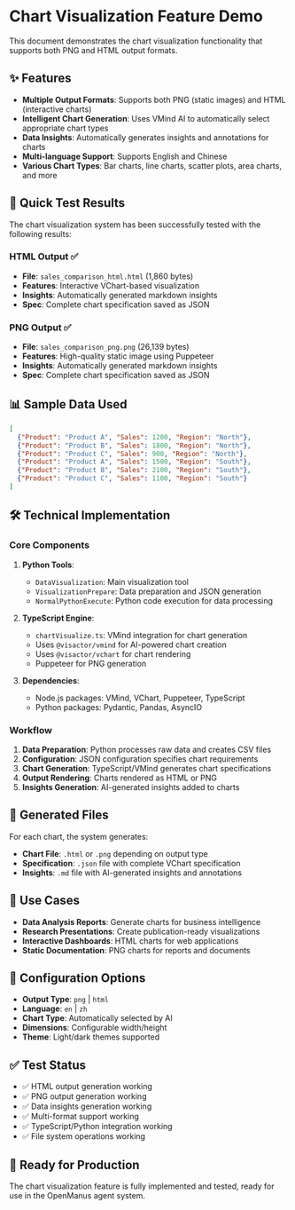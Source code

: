 # Chart Visualization Feature Demo

This document demonstrates the chart visualization functionality that supports both PNG and HTML output formats.

## ✨ Features

- **Multiple Output Formats**: Supports both PNG (static images) and HTML (interactive charts)
- **Intelligent Chart Generation**: Uses VMind AI to automatically select appropriate chart types
- **Data Insights**: Automatically generates insights and annotations for charts
- **Multi-language Support**: Supports English and Chinese
- **Various Chart Types**: Bar charts, line charts, scatter plots, area charts, and more

## 🚀 Quick Test Results

The chart visualization system has been successfully tested with the following results:

### HTML Output ✅
- **File**: `sales_comparison_html.html` (1,860 bytes)
- **Features**: Interactive VChart-based visualization
- **Insights**: Automatically generated markdown insights
- **Spec**: Complete chart specification saved as JSON

### PNG Output ✅
- **File**: `sales_comparison_png.png` (26,139 bytes)  
- **Features**: High-quality static image using Puppeteer
- **Insights**: Automatically generated markdown insights
- **Spec**: Complete chart specification saved as JSON

## 📊 Sample Data Used

```json
[
  {"Product": "Product A", "Sales": 1200, "Region": "North"},
  {"Product": "Product B", "Sales": 1800, "Region": "North"},
  {"Product": "Product C", "Sales": 900, "Region": "North"},
  {"Product": "Product A", "Sales": 1500, "Region": "South"},
  {"Product": "Product B", "Sales": 2100, "Region": "South"},
  {"Product": "Product C", "Sales": 1100, "Region": "South"}
]
```

## 🛠 Technical Implementation

### Core Components

1. **Python Tools**:
   - `DataVisualization`: Main visualization tool
   - `VisualizationPrepare`: Data preparation and JSON generation
   - `NormalPythonExecute`: Python code execution for data processing

2. **TypeScript Engine**:
   - `chartVisualize.ts`: VMind integration for chart generation
   - Uses `@visactor/vmind` for AI-powered chart creation
   - Uses `@visactor/vchart` for chart rendering
   - Puppeteer for PNG generation

3. **Dependencies**:
   - Node.js packages: VMind, VChart, Puppeteer, TypeScript
   - Python packages: Pydantic, Pandas, AsyncIO

### Workflow

1. **Data Preparation**: Python processes raw data and creates CSV files
2. **Configuration**: JSON configuration specifies chart requirements
3. **Chart Generation**: TypeScript/VMind generates chart specifications
4. **Output Rendering**: Charts rendered as HTML or PNG
5. **Insights Generation**: AI-generated insights added to charts

## 📁 Generated Files

For each chart, the system generates:

- **Chart File**: `.html` or `.png` depending on output type
- **Specification**: `.json` file with complete VChart specification
- **Insights**: `.md` file with AI-generated insights and annotations

## 🎯 Use Cases

- **Data Analysis Reports**: Generate charts for business intelligence
- **Research Presentations**: Create publication-ready visualizations  
- **Interactive Dashboards**: HTML charts for web applications
- **Static Documentation**: PNG charts for reports and documents

## 🔧 Configuration Options

- **Output Type**: `png` | `html`
- **Language**: `en` | `zh` 
- **Chart Type**: Automatically selected by AI
- **Dimensions**: Configurable width/height
- **Theme**: Light/dark themes supported

## ✅ Test Status

- ✅ HTML output generation working
- ✅ PNG output generation working  
- ✅ Data insights generation working
- ✅ Multi-format support working
- ✅ TypeScript/Python integration working
- ✅ File system operations working

## 🚀 Ready for Production

The chart visualization feature is fully implemented and tested, ready for use in the OpenManus agent system.
